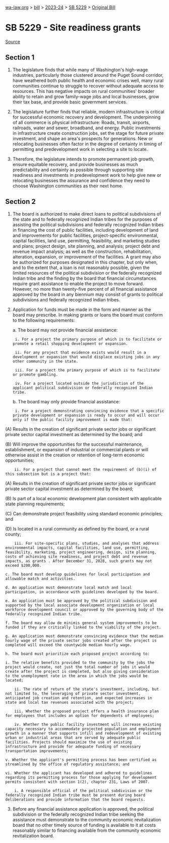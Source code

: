 [wa-law.org](/) > [bill](/bill/) > [2023-24](/bill/2023-24/) > [SB 5229](/bill/2023-24/sb/5229/) > [Original Bill](/bill/2023-24/sb/5229/1/)

# SB 5229 - Site readiness grants

[Source](http://lawfilesext.leg.wa.gov/biennium/2023-24/Pdf/Bills/Senate%20Bills/5229.pdf)

## Section 1
1. The legislature finds that while many of Washington's high-wage industries, particularly those clustered around the Puget Sound corridor, have weathered both public health and economic crises well, many rural communities continue to struggle to recover without adequate access to resources. This has negative impacts on rural communities' broader ability to retain and grow family-wage jobs and local businesses, grow their tax base, and provide basic government services.

2. The legislature further finds that reliable, modern infrastructure is critical for successful economic recovery and development. The underpinning of all commerce is physical infrastructure: Roads, transit, airports, railroads, water and sewer, broadband, and energy. Public investments in infrastructure create construction jobs, set the stage for future private investment, and shape an area's prospects for generations. New or relocating businesses often factor in the degree of certainty in timing of permitting and predevelopment work in selecting a site to locate.

3. Therefore, the legislature intends to promote permanent job growth, ensure equitable recovery, and provide businesses as much predictability and certainty as possible through supporting site readiness and investments in predevelopment work to help give new or relocating businesses the assurance and confidence they need to choose Washington communities as their next home.

## Section 2
1. The board is authorized to make direct loans to political subdivisions of the state and to federally recognized Indian tribes for the purposes of assisting the political subdivisions and federally recognized Indian tribes in financing the cost of public facilities, including development of land and improvements for public facilities, project-specific environmental, capital facilities, land use, permitting, feasibility, and marketing studies and plans; project design, site planning, and analysis; project debt and revenue impact analysis; as well as the construction, rehabilitation, alteration, expansion, or improvement of the facilities. A grant may also be authorized for purposes designated in this chapter, but only when, and to the extent that, a loan is not reasonably possible, given the limited resources of the political subdivision or the federally recognized Indian tribe and the finding by the board that financial circumstances require grant assistance to enable the project to move forward. However, no more than twenty-five percent of all financial assistance approved by the board in any biennium may consist of grants to political subdivisions and federally recognized Indian tribes.

2. Application for funds must be made in the form and manner as the board may prescribe. In making grants or loans the board must conform to the following requirements:

    a. The board may not provide financial assistance:

        i. For a project the primary purpose of which is to facilitate or promote a retail shopping development or expansion.

        ii. For any project that evidence exists would result in a development or expansion that would displace existing jobs in any other community in the state.

        iii. For a project the primary purpose of which is to facilitate or promote gambling.

        iv. For a project located outside the jurisdiction of the applicant political subdivision or federally recognized Indian tribe.

    b. The board may only provide financial assistance:

        i. For a project demonstrating convincing evidence that a specific private development or expansion is ready to occur and will occur only if the public facility improvement is made that:

(A) Results in the creation of significant private sector jobs or significant private sector capital investment as determined by the board; and

(B) Will improve the opportunities for the successful maintenance, establishment, or expansion of industrial or commercial plants or will otherwise assist in the creation or retention of long-term economic opportunities;

        ii. For a project that cannot meet the requirement of (b)(i) of this subsection but is a project that:

(A) Results in the creation of significant private sector jobs or significant private sector capital investment as determined by the board;

(B) Is part of a local economic development plan consistent with applicable state planning requirements;

(C) Can demonstrate project feasibility using standard economic principles; and

(D) Is located in a rural community as defined by the board, or a rural county;

        iii. For site-specific plans, studies, and analyses that address environmental impacts, capital facilities, land use, permitting, feasibility, marketing, project engineering, design, site planning, costs of achieving site readiness, and project debt and revenue impacts, as grants . After December 31, 2028, such grants may not exceed $200,000.

    c. The board must develop guidelines for local participation and allowable match and activities.

    d. An application must demonstrate local match and local participation, in accordance with guidelines developed by the board.

    e. An application must be approved by the political subdivision and supported by the local associate development organization or local workforce development council or approved by the governing body of the federally recognized Indian tribe.

    f. The board may allow de minimis general system improvements to be funded if they are critically linked to the viability of the project.

    g. An application must demonstrate convincing evidence that the median hourly wage of the private sector jobs created after the project is completed will exceed the countywide median hourly wage.

    h. The board must prioritize each proposed project according to:

    i. The relative benefits provided to the community by the jobs the project would create, not just the total number of jobs it would create after the project is completed, but also giving consideration to the unemployment rate in the area in which the jobs would be located;

        ii. The rate of return of the state's investment, including, but not limited to, the leveraging of private sector investment, anticipated job creation and retention, and expected increases in state and local tax revenues associated with the project;

        iii. Whether the proposed project offers a health insurance plan for employees that includes an option for dependents of employees;

        iv. Whether the public facility investment will increase existing capacity necessary to accommodate projected population and employment growth in a manner that supports infill and redevelopment of existing urban or industrial areas that are served by adequate public facilities. Projects should maximize the use of existing infrastructure and provide for adequate funding of necessary transportation improvements;

    v. Whether the applicant's permitting process has been certified as streamlined by the office of regulatory assistance; and

    vi. Whether the applicant has developed and adhered to guidelines regarding its permitting process for those applying for development permits consistent with section 1(2), chapter 231, Laws of 2007.

        i. A responsible official of the political subdivision or the federally recognized Indian tribe must be present during board deliberations and provide information that the board requests.

3. Before any financial assistance application is approved, the political subdivision or the federally recognized Indian tribe seeking the assistance must demonstrate to the community economic revitalization board that no other timely source of funding is available to it at costs reasonably similar to financing available from the community economic revitalization board.

